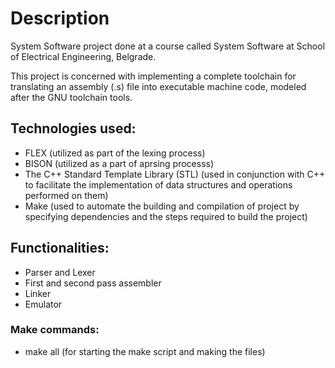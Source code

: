 # Description
System Software project done at a course called System Software at School of Electrical Engineering, Belgrade.

This project is concerned with implementing a complete toolchain for translating an assembly (.s) file into executable machine code, modeled after the GNU toolchain tools.

## Technologies used:

* FLEX (utilized as part of the lexing process)
* BISON (utilized as a part of aprsing processs)
* The C++ Standard Template Library (STL) (used in conjunction with C++ to facilitate the implementation of data structures and operations performed on them)
* Make (used to automate the building and compilation of project by specifying dependencies and the steps required to build the project)

## Functionalities:

* Parser and Lexer
* First and second pass assembler
* Linker
* Emulator

### Make commands:

* make all (for starting the make script and making the files)
